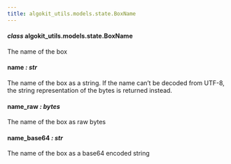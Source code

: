 ```yaml
---
title: algokit_utils.models.state.BoxName
---
```


#### _class_ algokit_utils.models.state.BoxName

The name of the box

#### name _: str_

The name of the box as a string.
If the name can’t be decoded from UTF-8, the string representation of the bytes is returned instead.

#### name_raw _: bytes_

The name of the box as raw bytes

#### name_base64 _: str_

The name of the box as a base64 encoded string

